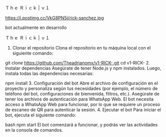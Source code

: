 Ｔｈｅ Ｒｉｃｋ | ｖ１





https://i.postimg.cc/VkG8PN5j/rick-sanchez.jpg







bot actualmente en desarrollo 




















Ｔｈｅ Ｒｉｃｋ | ｖ１


1. Clonar el repositorio
Clona el repositorio en tu máquina local con el siguiente comando:

git clone https://github.com/Theadrianomx/v1-RICK-.git
cd v1-RICK-
2. Instalar dependencias
Asegúrate de tener Node.js y npm instalados. Luego, instala todas las dependencias necesarias:


  
npm install
3. Configuración del bot
Abre el archivo de configuración en el proyecto y personaliza según tus necesidades (por ejemplo, el número de teléfono del bot, configuraciones de bienvenida, filtros, etc.).
Asegúrate de tener los archivos de autenticación para WhatsApp Web. El bot necesita acceso a WhatsApp Web para funcionar, por lo que se requiere un proceso de escaneo de QR para autenticar la sesión.
4. Ejecutar el bot
Para iniciar el bot, ejecuta el siguiente comando:

bash
npm start
El bot comenzará a funcionar, y podrás ver las actividades en la consola de comandos.
